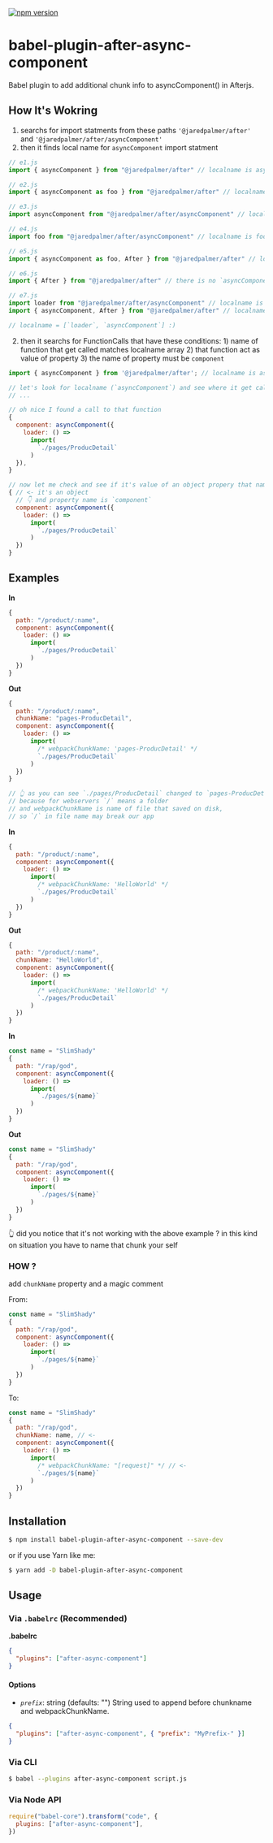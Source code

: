 [![npm version](https://badge.fury.io/js/babel-plugin-after-async-component.svg)](https://badge.fury.io/js/babel-plugin-after-async-component)

# babel-plugin-after-async-component

Babel plugin to add additional chunk info to asyncComponent() in Afterjs.

## How It's Wokring

1. searchs for import statments from these paths `'@jaredpalmer/after'` and `'@jaredpalmer/after/asyncComponent'`
2. then it finds local name for `asyncComponent` import statment

```javascript
// e1.js
import { asyncComponent } from "@jaredpalmer/after" // localname is asyncComponent

// e2.js
import { asyncComponent as foo } from "@jaredpalmer/after" // localname is foo

// e3.js
import asyncComponent from "@jaredpalmer/after/asyncComponent" // localname is asyncComponent

// e4.js
import foo from "@jaredpalmer/after/asyncComponent" // localname is foo

// e5.js
import { asyncComponent as foo, After } from "@jaredpalmer/after" // localname is foo

// e6.js
import { After } from "@jaredpalmer/after" // there is no `asyncComponent` import so babel plugin skips this file

// e7.js
import loader from "@jaredpalmer/after/asyncComponent" // localname is loader
import { asyncComponent, After } from "@jaredpalmer/after" // localname is asyncComponent

// localname = [`loader`, `asyncComponent`] :)
```

2. then it searchs for FunctionCalls that have these conditions: 1) name of function that get called matches localname array 2) that function act as value of property 3) the name of property must be `component`

```javascript
import { asyncComponent } from '@jaredpalmer/after'; // localname is asyncComponent

// let's look for localname (`asyncComponent`) and see where it get called
// ...

// oh nice I found a call to that function
{
  component: asyncComponent({
    loader: () =>
      import(
        `./pages/ProducDetail`
      )
  }),
}

// now let me check and see if it's value of an object propery that named `component`
{ // <- it's an object
  // 👇 and property name is `component`
  component: asyncComponent({
    loader: () =>
      import(
        `./pages/ProducDetail`
      )
  })
}
```

## Examples

**In**

```js
{
  path: "/product/:name",
  component: asyncComponent({
    loader: () =>
      import(
        `./pages/ProducDetail`
      )
  })
}
```

**Out**

```js
{
  path: "/product/:name",
  chunkName: "pages-ProducDetail",
  component: asyncComponent({
    loader: () =>
      import(
        /* webpackChunkName: 'pages-ProducDetail' */
        `./pages/ProducDetail`
      )
  })
}

// 👆 as you can see `./pages/ProducDetail` changed to `pages-ProducDetail`,
// because for webservers `/` means a folder
// and webpackChunkName is name of file that saved on disk,
// so `/` in file name may break our app
```

**In**

```js
{
  path: "/product/:name",
  component: asyncComponent({
    loader: () =>
      import(
        /* webpackChunkName: 'HelloWorld' */
        `./pages/ProducDetail`
      )
  })
}
```

**Out**

```js
{
  path: "/product/:name",
  chunkName: "HelloWorld",
  component: asyncComponent({
    loader: () =>
      import(
        /* webpackChunkName: 'HelloWorld' */
        `./pages/ProducDetail`
      )
  })
}
```

**In**

```js
const name = "SlimShady"
{
  path: "/rap/god",
  component: asyncComponent({
    loader: () =>
      import(
        `./pages/${name}`
      )
  })
}
```

**Out**

```js
const name = "SlimShady"
{
  path: "/rap/god",
  component: asyncComponent({
    loader: () =>
      import(
        `./pages/${name}`
      )
  })
}
```

👆 did you notice that it's not working with the above example ?
in this kind on situation you have to name that chunk your self

### HOW ?

add `chunkName` property and a magic comment

From:

```javascript
const name = "SlimShady"
{
  path: "/rap/god",
  component: asyncComponent({
    loader: () =>
      import(
        `./pages/${name}`
      )
  })
}
```

To:

```javascript
const name = "SlimShady"
{
  path: "/rap/god",
  chunkName: name, // <-
  component: asyncComponent({
    loader: () =>
      import(
        /* webpackChunkName: "[request]" */ // <-
        `./pages/${name}`
      )
  })
}
```

## Installation

```sh
$ npm install babel-plugin-after-async-component --save-dev
```

or if you use Yarn like me:

```sh
$ yarn add -D babel-plugin-after-async-component
```

## Usage

### Via `.babelrc` (Recommended)

**.babelrc**

```json
{
  "plugins": ["after-async-component"]
}
```

#### Options

- _`prefix`_: string (defaults: "") String used to append before chunkname and webpackChunkName.

```json
{
  "plugins": ["after-async-component", { "prefix": "MyPrefix-" }]
}
```

### Via CLI

```sh
$ babel --plugins after-async-component script.js
```

### Via Node API

```javascript
require("babel-core").transform("code", {
  plugins: ["after-async-component"],
})
```
